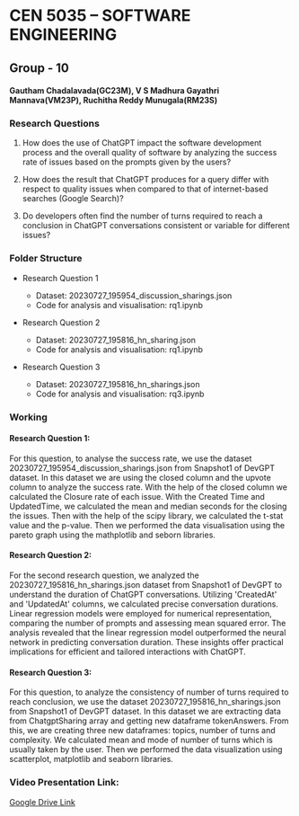 # CEN 5035 – SOFTWARE ENGINEERING

## Group - 10

#### Gautham Chadalavada(GC23M), V S Madhura Gayathri Mannava(VM23P), Ruchitha Reddy Munugala(RM23S)

### Research Questions

1. How does the use of ChatGPT impact the software development process and the overall 
quality of software by analyzing the success rate of issues based on the prompts given by 
the users?

2. How does the result that ChatGPT produces for a query differ with respect to quality issues 
when compared to that of internet-based searches (Google Search)?

3. Do developers often find the number of turns required to reach a conclusion in ChatGPT 
conversations consistent or variable for different issues?

### Folder Structure
- Research Question 1
    - Dataset: 20230727_195954_discussion_sharings.json
    - Code for analysis and visualisation: rq1.ipynb

- Research Question 2
    - Dataset: 20230727_195816_hn_sharing.json
    - Code for analysis and visualisation: rq1.ipynb

- Research Question 3
    - Dataset: 20230727_195816_hn_sharings.json
    - Code for analysis and visualisation: rq3.ipynb

### Working
#### Research Question 1:
For this question, to analyse the success rate, we use the dataset 20230727_195954_discussion_sharings.json from Snapshot1 of DevGPT dataset. In this dataset we are using the closed column and the upvote column to analyze the success rate. With the help of the closed column we calculated the Closure rate of each issue. With the Created Time and UpdatedTime, we calculated the mean and median seconds for the closing the issues. Then with the help of the scipy library, we calculated the t-stat value and the p-value. Then we performed the data visualisation using the pareto graph using the mathplotlib and seborn libraries.

#### Research Question 2:
For the second research question, we analyzed the 20230727_195816_hn_sharings.json dataset from Snapshot1 of DevGPT to understand the duration of ChatGPT conversations. Utilizing 'CreatedAt' and 'UpdatedAt' columns, we calculated precise conversation durations. Linear regression models were employed for numerical representation, comparing the number of prompts and assessing mean squared error. The analysis revealed that the linear regression model outperformed the neural network in predicting conversation duration. These insights offer practical implications for efficient and tailored interactions with ChatGPT.

#### Research Question 3:
For this question, to analyze the consistency of number of turns required to reach conclusion, we use the dataset 20230727_195816_hn_sharings.json from Snapshot1 of DevGPT dataset. In this dataset we are extracting data from ChatgptSharing array and getting new dataframe tokenAnswers. From this, we are creating three new dataframes: topics, number of turns and complexity. We calculated mean and mode of number of turns which is usually taken by the user. Then we performed the data visualization using scatterplot, matplotlib and seaborn libraries.

### Video Presentation Link: 
[Google Drive Link](https://drive.google.com/file/d/11zrXNpUwXa6wVI8iH5xUG96P4OyllgC8/view?usp=drive_link)
